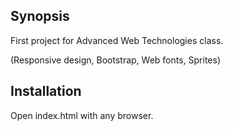 ## Synopsis

First project for Advanced Web Technologies class. 

(Responsive design, Bootstrap, Web fonts, Sprites)

## Installation

Open index.html with any browser.
